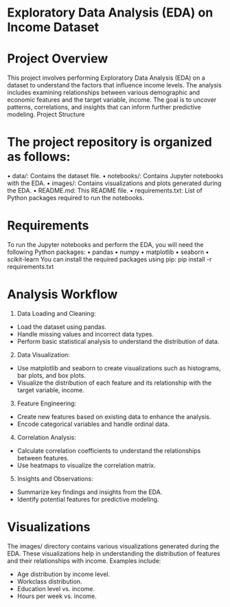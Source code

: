 # Exploratory Data Analysis (EDA) on Income Dataset
# Project Overview
This project involves performing Exploratory Data Analysis (EDA) on a dataset to understand the factors that influence income levels. The analysis includes examining relationships between various demographic and economic features and the target variable, income. The goal is to uncover patterns, correlations, and insights that can inform further predictive modeling.
Project Structure
# The project repository is organized as follows:
•	data/: Contains the dataset file.
•	notebooks/: Contains Jupyter notebooks with the EDA.
•	images/: Contains visualizations and plots generated during the EDA.
•	README.md: This README file.
•	requirements.txt: List of Python packages required to run the notebooks.
# Requirements
To run the Jupyter notebooks and perform the EDA, you will need the following Python packages:
•	pandas
•	numpy
•	matplotlib
•	seaborn
•	scikit-learn
You can install the required packages using pip:
pip install -r requirements.txt

# Analysis Workflow
1.	Data Loading and Cleaning:
*	Load the dataset using pandas.
*	Handle missing values and incorrect data types.
*	Perform basic statistical analysis to understand the distribution of data.
2.	Data Visualization:
*	Use matplotlib and seaborn to create visualizations such as histograms, bar plots, and box plots.
*	Visualize the distribution of each feature and its relationship with the target variable, income.
3.	Feature Engineering:
*	Create new features based on existing data to enhance the analysis.
*	Encode categorical variables and handle ordinal data.
4.	Correlation Analysis:
*	Calculate correlation coefficients to understand the relationships between features.
*	Use heatmaps to visualize the correlation matrix.
5.	Insights and Observations:
*	Summarize key findings and insights from the EDA.
*	Identify potential features for predictive modeling.

# Visualizations
The images/ directory contains various visualizations generated during the EDA. These visualizations help in understanding the distribution of features and their relationships with income. Examples include:
*	Age distribution by income level.
*	Workclass distribution.
*	Education level vs. income.
* Hours per week vs. income.


